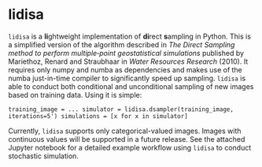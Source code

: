 # lidisa

`lidisa` is a **li**ghtweight implementation of **di**rect **s**ampling in Python. This is a simplified version of the algorithm described in *The Direct Sampling method to perform multiple‐point geostatistical simulations* published by Mariethoz, Renard and Straubhaar in *Water Resources Research* (2010). It requires only numpy and numba as dependencies and makes use of the numba just-in-time compiler to significantly speed up sampling. `lidisa` is able to conduct both conditional and unconditional sampling of new images based on training data. Using it is simple:

`training_image = ...
simulator = lidisa.dsampler(training_image, iterations=5')
simulations = [x for x in simulator]`

Currently, `lidisa` supports only categorical-valued images. Images with continuous values will be supported in a future release. See the attached Jupyter notebook for a detailed example workflow using `lidisa` to conduct stochastic simulation.
